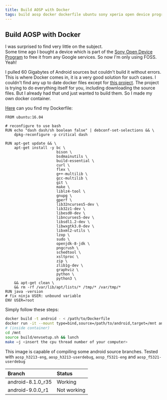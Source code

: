 ```yaml
---
title: Build AOSP with Docker
tags: build aosp docker dockerfile ubuntu sony xperia open device program
---
```


## Build AOSP with Docker

I was surprised to find very little on the subject.  
Some time ago I bought a device which is part of the [Sony Open Device
Program](https://developer.sony.com/develop/open-devices/#overview-content) to
free it from any Google services. So now I'm only using FOSS. Yeah!

I pulled 60 Gigabytes of Android sources but couldn't build it without errors.
This is where Docker comes in, it is a very good solution for such cases. I
couldn't find any up to date docker files except for [this
project](https://github.com/kylemanna/docker-aosp). The project is trying to do
everything itself for you, including downloading the source files. But I already had
that und just wanted to build them. So I made my own docker container.

[Here](https://gitlab.com/ploth/Dockerfiles/tree/master/aosp) can you find my
Dockerfile:

```Docker
FROM ubuntu:16.04

# reconfigure to use bash
RUN echo "dash dash/sh boolean false" | debconf-set-selections && \
    dpkg-reconfigure -p critical dash

RUN apt-get update && \
    apt-get install -y bc \
                       bison \
                       bsdmainutils \
                       build-essential \
                       curl \
                       flex \
                       g++-multilib \
                       gcc-multilib \
                       git \
                       make \
                       liblz4-tool \
                       gnupg \
                       gperf \
                       lib32ncurses5-dev \
                       lib32z1-dev \
                       libesd0-dev \
                       libncurses5-dev \
                       libsdl1.2-dev \
                       libwxgtk3.0-dev \
                       libxml2-utils \
                       lzop \
                       sudo \
                       openjdk-8-jdk \
                       pngcrush \
                       schedtool \
                       xsltproc \
                       zip \
                       zlib1g-dev \
                       graphviz \
                       python \
                       python3 \
    && apt-get clean \
    && rm -rf /var/lib/apt/lists/* /tmp/* /var/tmp/*
RUN java -version
# fix ninja USER: unbound variable
ENV USER=root
```

Simply follow these steps:

```bash
docker build -t android - < /path/to/Dockerfile
docker run -it --mount type=bind,source=/path/to/android,target=/mnt android bash
# (inside container)
cd /mnt
source build/envsetup.sh && lunch
make –j <insert the cpu thread number of your computer>
```

This image is capable of compiling some android source branches. Tested with
`aosp_h3213-eng`, `aosp_h3213-userdebug`, `aosp_f5321-eng` and `aosp_f5321-userdebug`

| Branch 	        | Status        |
| :-                | :-            |
| android-8.1.0_r35 | Working       |
| android-9.0.0_r1 	| Not working   |
